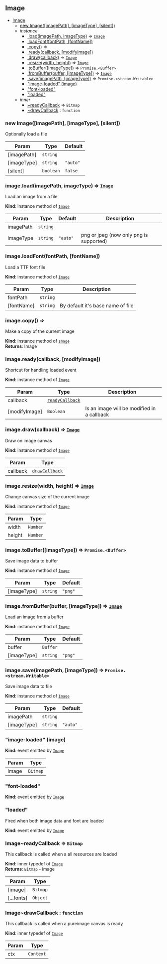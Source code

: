 ## Image

* [Image](#Image)
    * [new Image([imagePath], [imageType], [silent])](#new_Image_new)
    * _instance_
        * [.load(imagePath, imageType)](#Image+load) ⇒ [<code>Image</code>](#Image)
        * [.loadFont(fontPath, [fontName])](#Image+loadFont)
        * [.copy()](#Image+copy) ⇒
        * [.ready(callback, [modifyImage])](#Image+ready)
        * [.draw(callback)](#Image+draw) ⇒ [<code>Image</code>](#Image)
        * [.resize(width, height)](#Image+resize) ⇒ [<code>Image</code>](#Image)
        * [.toBuffer([imageType])](#Image+toBuffer) ⇒ <code>Promise.&lt;Buffer&gt;</code>
        * [.fromBuffer(buffer, [imageType])](#Image+fromBuffer) ⇒ [<code>Image</code>](#Image)
        * [.save(imagePath, [imageType])](#Image+save) ⇒ <code>Promise.&lt;stream.Writable&gt;</code>
        * ["image-loaded" (image)](#Image+event_image-loaded)
        * ["font-loaded"](#Image+event_font-loaded)
        * ["loaded"](#Image+event_loaded)
    * _inner_
        * [~readyCallback](#Image..readyCallback) ⇒ <code>Bitmap</code>
        * [~drawCallback](#Image..drawCallback) : <code>function</code>

<a name="new_Image_new"></a>

### new Image([imagePath], [imageType], [silent])
Optionally load a file


| Param | Type | Default |
| --- | --- | --- |
| [imagePath] | <code>string</code> |  | 
| [imageType] | <code>string</code> | <code>&quot;auto&quot;</code> | 
| [silent] | <code>boolean</code> | <code>false</code> | 

<a name="Image+load"></a>

### image.load(imagePath, imageType) ⇒ [<code>Image</code>](#Image)
Load an image from a file

**Kind**: instance method of [<code>Image</code>](#Image)  

| Param | Type | Default | Description |
| --- | --- | --- | --- |
| imagePath | <code>string</code> |  |  |
| imageType | <code>string</code> | <code>&quot;auto&quot;</code> | png or jpeg (now only png is supported) |

<a name="Image+loadFont"></a>

### image.loadFont(fontPath, [fontName])
Load a TTF font file

**Kind**: instance method of [<code>Image</code>](#Image)  

| Param | Type | Description |
| --- | --- | --- |
| fontPath | <code>string</code> |  |
| [fontName] | <code>string</code> | By default it's base name of file |

<a name="Image+copy"></a>

### image.copy() ⇒
Make a copy of the current image

**Kind**: instance method of [<code>Image</code>](#Image)  
**Returns**: Image  
<a name="Image+ready"></a>

### image.ready(callback, [modifyImage])
Shortcut for handling loaded event

**Kind**: instance method of [<code>Image</code>](#Image)  

| Param | Type | Description |
| --- | --- | --- |
| callback | [<code>readyCallback</code>](#Image..readyCallback) |  |
| [modifyImage] | <code>Boolean</code> | Is an image will be modified in a callback |

<a name="Image+draw"></a>

### image.draw(callback) ⇒ [<code>Image</code>](#Image)
Draw on image canvas

**Kind**: instance method of [<code>Image</code>](#Image)  

| Param | Type |
| --- | --- |
| callback | [<code>drawCallback</code>](#Image..drawCallback) | 

<a name="Image+resize"></a>

### image.resize(width, height) ⇒ [<code>Image</code>](#Image)
Change canvas size of the current image

**Kind**: instance method of [<code>Image</code>](#Image)  

| Param | Type |
| --- | --- |
| width | <code>Number</code> | 
| height | <code>Number</code> | 

<a name="Image+toBuffer"></a>

### image.toBuffer([imageType]) ⇒ <code>Promise.&lt;Buffer&gt;</code>
Save image data to buffer

**Kind**: instance method of [<code>Image</code>](#Image)  

| Param | Type | Default |
| --- | --- | --- |
| [imageType] | <code>string</code> | <code>&quot;png&quot;</code> | 

<a name="Image+fromBuffer"></a>

### image.fromBuffer(buffer, [imageType]) ⇒ [<code>Image</code>](#Image)
Load an image from a buffer

**Kind**: instance method of [<code>Image</code>](#Image)  

| Param | Type | Default |
| --- | --- | --- |
| buffer | <code>Buffer</code> |  | 
| [imageType] | <code>string</code> | <code>&quot;png&quot;</code> | 

<a name="Image+save"></a>

### image.save(imagePath, [imageType]) ⇒ <code>Promise.&lt;stream.Writable&gt;</code>
Save image data to file

**Kind**: instance method of [<code>Image</code>](#Image)  

| Param | Type | Default |
| --- | --- | --- |
| imagePath | <code>string</code> |  | 
| [imageType] | <code>string</code> | <code>&quot;auto&quot;</code> | 

<a name="Image+event_image-loaded"></a>

### "image-loaded" (image)
**Kind**: event emitted by [<code>Image</code>](#Image)  

| Param | Type |
| --- | --- |
| image | <code>Bitmap</code> | 

<a name="Image+event_font-loaded"></a>

### "font-loaded"
**Kind**: event emitted by [<code>Image</code>](#Image)  
<a name="Image+event_loaded"></a>

### "loaded"
Fired when both image data and font are loaded

**Kind**: event emitted by [<code>Image</code>](#Image)  
<a name="Image..readyCallback"></a>

### Image~readyCallback ⇒ <code>Bitmap</code>
This callback is called when a all resources are loaded

**Kind**: inner typedef of [<code>Image</code>](#Image)  
**Returns**: <code>Bitmap</code> - image  

| Param | Type |
| --- | --- |
| [image] | <code>Bitmap</code> | 
| [...fonts] | <code>Object</code> | 

<a name="Image..drawCallback"></a>

### Image~drawCallback : <code>function</code>
This callback is called when a pureimage canvas is ready

**Kind**: inner typedef of [<code>Image</code>](#Image)  

| Param | Type |
| --- | --- |
| ctx | <code>Context</code> | 

